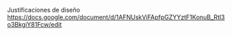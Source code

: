 Justificaciones de diseño
https://docs.google.com/document/d/1AFNUskViFApfpGZYYztF1KonuB_Rtl3o3BkgiY81Fcw/edit
